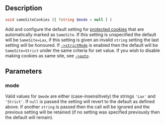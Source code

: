 ## Description
```php
void sameSiteCookies ([ ?string $mode = null ] )
```

Add and configure the default setting for
[protected cookies](protectedCookie) that are automatically marked
as `SameSite`.
If this setting is unspecified the default will be `SameSite=Lax`, if
this setting is given an invalid `string` setting the last setting will
be honoured. If [`->strictMode`](strictMode) is enabled then the default
will be `SameSite=Strict` under the same criteria for set value. If you
wish to disable making cookies as same site,
see [`->auto`](auto#AUTO_COOKIE_SAMESITE).

## Parameters
### mode
Valid values for `$mode` are either (case-insensitively) the strings
 `'Lax'` and `'Strict'`. If `null` is passed the setting will revert to
 the default as defined above. If another `string` is passed then the
 call will be ignored and the previous setting will be retained (if no
 setting was specified previously then the default will remain).
